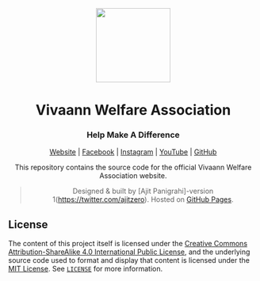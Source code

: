 <div align="center">
  
<img width="150px" height="150px" src="https://github.com/vivaann/vivaann.github.io/raw/master/assets/brand/logo.png" />

# Vivaann Welfare Association
### Help Make A Difference

[Website](https://vivaann.github.io/) | 
[Facebook](https://www.facebook.com/vivaannwelfareassociation/) | 
[Instagram](https://www.instagram.com/vivaannwelfare) | 
[YouTube](https://www.youtube.com/channel/UCe5LcTDnhIHbHI7buIVSBmQ) | 
[GitHub](https://www.github.com/vivaann/)

This repository contains the source code for the official Vivaann Welfare Association website.

> Designed & built by [Ajit Panigrahi]-version 1(https://twitter.com/ajitzero). Hosted on [GitHub Pages](https://pages.github.com/).

</div>

## License

The content of this project itself is licensed under the [Creative Commons Attribution-ShareAlike 4.0 International Public License](https://creativecommons.org/licenses/by-sa/4.0/), and the underlying source code used to format and display that content is licensed under the [MIT License](https://opensource.org/licenses/MIT). See [`LICENSE`](https://github.com/vivaann/vivaann.github.io/blob/master/LICENSE) for more information.
